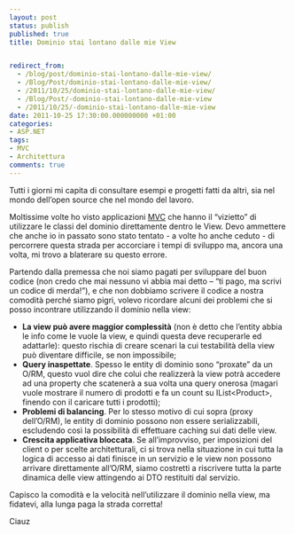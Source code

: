 ```yaml
---
layout: post
status: publish
published: true
title: Dominio stai lontano dalle mie View


redirect_from: 
  - /blog/post/dominio-stai-lontano-dalle-mie-view/
  - /Blog/Post/dominio-stai-lontano-dalle-mie-view/
  - /2011/10/25/dominio-stai-lontano-dalle-mie-view/
  - /Blog/Post/-dominio-stai-lontano-dalle-mie-view
  - /2011/10/25/-dominio-stai-lontano-dalle-mie-view
date: 2011-10-25 17:30:00.000000000 +01:00
categories:
- ASP.NET
tags:
- MVC
- Architettura
comments: true
---
```

<p>Tutti i giorni mi capita di consultare esempi e progetti fatti da altri, sia nel mondo dell’open source che nel mondo del lavoro.</p>  <p>Moltissime volte ho visto applicazioni <a title="Posts about mvc" href="http://tostring.it/tags/archive/mvc" target="_blank">MVC</a> che hanno il “vizietto” di utilizzare le classi del dominio direttamente dentro le View. Devo ammettere che anche io in passato sono stato tentato - a volte ho anche ceduto - di percorrere questa strada per accorciare i tempi di sviluppo ma, ancora una volta, mi trovo a blaterare su questo errore.</p>  <p>Partendo dalla premessa che noi siamo pagati per sviluppare del buon codice (non credo che mai nessuno vi abbia mai detto – “ti pago, ma scrivi un codice di merda!”), e che non dobbiamo scrivere il codice a nostra comodità perché siamo pigri, volevo ricordare alcuni dei problemi che si posso incontrare utilizzando il dominio nella view:</p>  <ul>   <li><b>La view può avere maggior complessità</b> (non è detto che l’entity abbia le info come le vuole la view, e quindi questa deve recuperarle ed adattarle): questo rischia di creare scenari la cui testabilità della view può diventare difficile, se non impossibile; </li>    <li><b>Query inaspettate</b>. Spesso le entity di dominio sono “proxate” da un O/RM, questo vuol dire che colui che realizzerà la view potrà accedere ad una property che scatenerà a sua volta una query onerosa (magari vuole mostrare il numero di prodotti e fa un count su IList&lt;Product&gt;, finendo con il caricare tutti i prodotti); </li>    <li><b>Problemi di balancing</b>. Per lo stesso motivo di cui sopra (proxy dell’O/RM), le entity di dominio possono non essere serializzabili, escludendo così la possibilità di effettuare caching sui dati delle view. </li>    <li><b>Crescita applicativa bloccata</b>. Se all’improvviso, per imposizioni del client o per scelte architetturali, ci si trova nella situazione in cui tutta la logica di accesso ai dati finisce in un servizio e le view non possono arrivare direttamente all’O/RM, siamo costretti a riscrivere tutta la parte dinamica delle view attingendo ai DTO restituiti dal servizio. </li> </ul>  <p>Capisco la comodità e la velocità nell’utilizzare il dominio nella view, ma fidatevi, alla lunga paga la strada corretta!</p>  <p>Ciauz</p>
